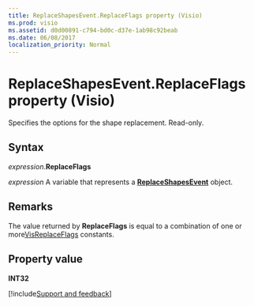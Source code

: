 ```yaml
---
title: ReplaceShapesEvent.ReplaceFlags property (Visio)
ms.prod: visio
ms.assetid: d0d00891-c794-bd0c-d37e-1ab98c92beab
ms.date: 06/08/2017
localization_priority: Normal
---
```



# ReplaceShapesEvent.ReplaceFlags property (Visio)

Specifies the options for the shape replacement. Read-only.


## Syntax

_expression_.**ReplaceFlags**

_expression_ A variable that represents a **[ReplaceShapesEvent](Visio.ReplaceShapesEvent.md)** object.


## Remarks

The value returned by **ReplaceFlags** is equal to a combination of one or more[VisReplaceFlags](Visio.visreplaceflags.md) constants.


## Property value

**INT32**



[!include[Support and feedback](~/includes/feedback-boilerplate.md)]